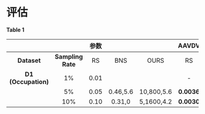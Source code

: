 # 评估

**Table 1**

|  |  | 参数 |  |    | AAVDV |    |    | AAVSTD |    |    | AAVCV |    |    | AELCV |    |    | ALAD |    |    |
| :-------: | :-------------: | :----: | :----: | :----: | :----: | :----: | :----: | :----: | :----: | :----: | :----: | :----: | :----: | :----: | :----: | :----: | :----: | :----: | :----: |
| **Dataset** | **Sampling Rate** | RS    | BNS       | OURS       | RS | BNS | OURS | RS | BNS | OURS | RS | BNS | OURS | RS | BNS | OURS | RS | BNS | OURS |
| **D1 (Occupation)** | 1% | 0.01 |  |  | - | - | - | - | - | - | - | - | - | - | - | - |-|-|-|
|  | 5% | 0.05 | 0.46,5.6 | 10,800,5.6 | **0.0036** | 0.0040 | 0.0037 | **0.0559** | 0.0586 | 0.0566 | 0.2645 | 0.2679 | **0.2522** | 0.6918 | 0.5616 | **0.5612** |1.0035|**0.3299**|0.4201|
|  | 10% | 0.10 | 0.31,0 | 5,1600,4.2 | **0.0030** | 0.0033 | **0.0030** | **0.0494** | 0.0518 | **0.0494** | 0.2366 | 0.2378 | **0.2249** | 0.6886 | 0.5674 | **0.5276** |1.0631|**0.3414**|0.4515|

